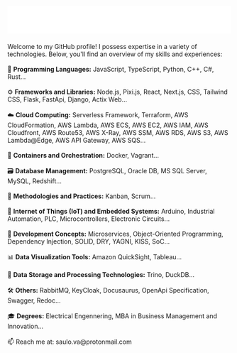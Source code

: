 <div align="center">
  <img src="./banner.svg"/>
</div>
<br/>
Welcome to my GitHub profile! I possess expertise in a variety of technologies. Below, you'll find an overview of my skills and experiences:<br/><br/>
🚀 <b>Programming Languages:</b> JavaScript, TypeScript, Python, C++, C#, Rust...<br/><br/>
⚙️ <b>Frameworks and Libraries:</b> Node.js, Pixi.js, React, Next.js, CSS, Tailwind CSS, Flask, FastApi, Django, Actix Web...<br/><br/>
☁️ <b>Cloud Computing:</b> Serverless Framework, Terraform, AWS CloudFormation, AWS Lambda, AWS ECS, AWS EC2, AWS IAM, AWS Cloudfront, AWS Route53, AWS X-Ray, AWS SSM, AWS RDS, AWS S3, AWS Lambda@Edge, AWS API Gateway, AWS SQS...<br/><br/>
🐳 <b>Containers and Orchestration:</b> Docker, Vagrant...<br/><br/>
🗃️ <b>Database Management:</b> PostgreSQL, Oracle DB, MS SQL Server, MySQL, Redshift...<br/><br/>
🔄 <b>Methodologies and Practices:</b> Kanban, Scrum...<br/><br/>
🤖 <b>Internet of Things (IoT) and Embedded Systems:</b> Arduino, Industrial Automation, PLC, Microcontrollers, Electronic Circuits...<br/><br/>
🧠 <b>Development Concepts:</b> Microservices, Object-Oriented Programming, Dependency Injection, SOLID, DRY, YAGNI, KISS, SoC...<br/><br/>
📊 <b>Data Visualization Tools:</b> Amazon QuickSight, Tableau...<br/><br/>
🚀 <b>Data Storage and Processing Technologies:</b> Trino, DuckDB...<br/><br/>
🛠️ <b>Others:</b> RabbitMQ, KeyCloak, Docusaurus, OpenApi Specification, Swagger, Redoc...<br/><br/>
🎓 <b>Degrees:</b> Electrical Engennering, MBA in Business Management and Innovation...<br/><br/>
📫 Reach me at: saulo.va@protonmail.com<br/>
